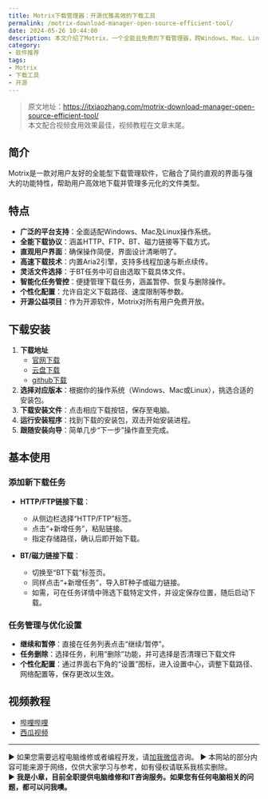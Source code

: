 ```yaml
---
title: Motrix下载管理器：开源优雅高效的下载工具
permalink: /motrix-download-manager-open-source-efficient-tool/
date: 2024-05-26 10:44:00
description: 本文介绍了Motrix，一个全能且免费的下载管理器，跨Windows、Mac、Linux平台使用，支持多种下载协议，如HTTP、FTP、BT及磁力链接。
category:
- 软件推荐
tags:
- Motrix
- 下载工具
- 开源
---
```


> 原文地址：<https://itxiaozhang.com/motrix-download-manager-open-source-efficient-tool/>  
> 本文配合视频食用效果最佳，视频教程在文章末尾。

## 简介

Motrix是一款对用户友好的全能型下载管理软件，它融合了简约直观的界面与强大的功能特性，帮助用户高效地下载并管理多元化的文件类型。

## 特点

- **广泛的平台支持**：全面适配Windows、Mac及Linux操作系统。
- **全能下载协议**：涵盖HTTP、FTP、BT、磁力链接等下载方式。
- **直观用户界面**：确保操作简便，界面设计清晰明了。
- **高速下载技术**：内置Aria2引擎，支持多线程加速与断点续传。
- **灵活文件选择**：于BT任务中可自由选取下载具体文件。
- **智能化任务管控**：便捷管理下载任务，涵盖暂停、恢复与删除操作。
- **个性化配置**：允许自定义下载路径、速度限制等参数。
- **开源公益项目**：作为开源软件，Motrix对所有用户免费开放。

## 下载安装

1. **下载地址**
   - [官网下载](https://motrix.app)
   - [云盘下载](https://www.123pan.com/s/dptuVv-8JQW3.html)
   - [github下载](https://github.com/agalwood/Motrix/releases)
2. **选择对应版本**：根据你的操作系统（Windows、Mac或Linux），挑选合适的安装包。
3. **下载安装文件**：点击相应下载按钮，保存至电脑。
4. **运行安装程序**：找到下载的安装包，双击开始安装进程。
5. **跟随安装向导**：简单几步“下一步”操作直至完成。

## 基本使用

### 添加新下载任务

- **HTTP/FTP链接下载**：
  - 从侧边栏选择“HTTP/FTP”标签。
  - 点击“+新增任务”，粘贴链接。
  - 指定存储路径，确认后即开始下载。

- **BT/磁力链接下载**：
  - 切换至“BT下载”标签页。
  - 同样点击“+新增任务”，导入BT种子或磁力链接。
  - 如需，可在任务详情中筛选下载特定文件，并设定保存位置，随后启动下载。

### 任务管理与优化设置

- **继续和暂停**：直接在任务列表点击“继续/暂停”。
- **任务删除**：选择任务，利用“删除”功能，并可选择是否清理已下载文件
- **个性化配置**：通过界面右下角的“设置”图标，进入设置中心，调整下载路径、网络配置等，保存更改以生效。

## 视频教程

- [哔哩哔哩](https://www.bilibili.com/video/BV1if421d7hm)
- [西瓜视频](https://www.ixigua.com/7373282874008699432)

---
▶ 如果您需要远程电脑维修或者编程开发，请[加我微信](https://itxiaozhang.netlify.app/)咨询。 
▶ 本网站的部分内容可能来源于网络，仅供大家学习与参考，如有侵权请联系我核实删除。  
▶ **我是小章，目前全职提供电脑维修和IT咨询服务。如果您有任何电脑相关的问题，都可以问我噢。**  
